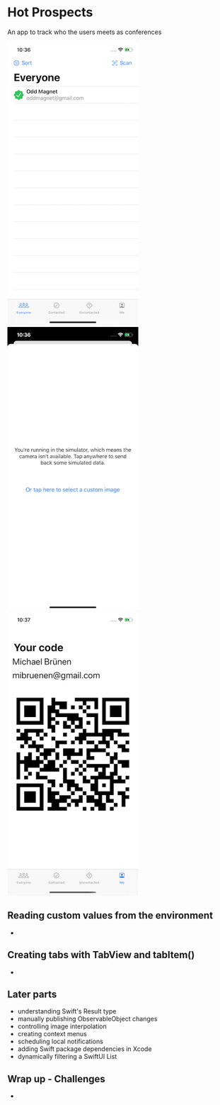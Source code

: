 # Hot Prospects
An app to track who the users meets as conferences

![App screenshot](HotProspects1.png) ![App screenshot](HotProspects2.png) ![App screenshot](HotProspects3.png)

## Reading custom values from the environment 
- 

## Creating tabs with TabView and tabItem()  
- 

## Later parts
- understanding Swift's Result type
- manually publishing ObservableObject changes
- controlling image interpolation
- creating context menus
- scheduling local notifications
- adding Swift package dependencies in Xcode
- dynamically filtering a SwiftUI List

## Wrap up - Challenges
- 
